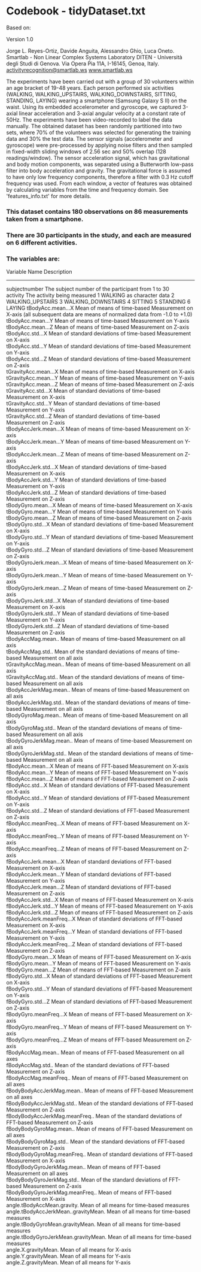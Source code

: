 # Codebook - tidyDataset.txt

Based on:

Version 1.0

Jorge L. Reyes-Ortiz, Davide Anguita, Alessandro Ghio, Luca Oneto.
Smartlab - Non Linear Complex Systems Laboratory
DITEN - Università degli Studi di Genova.
Via Opera Pia 11A, I-16145, Genoa, Italy.
activityrecognition@smartlab.ws
www.smartlab.ws


The experiments have been carried out with a group of 30 volunteers within an age bracket of 19-48 years. 
Each person performed six activities (WALKING, WALKING_UPSTAIRS, WALKING_DOWNSTAIRS, SITTING, STANDING, LAYING) wearing a 
smartphone (Samsung Galaxy S II) on the waist. Using its embedded accelerometer and gyroscope, we captured 3-axial linear 
acceleration and 3-axial angular velocity at a constant rate of 50Hz. The experiments have been video-recorded to label the 
data manually. The obtained dataset has been randomly partitioned into two sets, where 70% of the volunteers was selected 
for generating the training data and 30% the test data. The sensor signals (accelerometer and gyroscope) were pre-processed 
by applying noise filters and then sampled in fixed-width sliding windows of 2.56 sec and 50% overlap (128 readings/window).
The sensor acceleration signal, which has gravitational and body motion components, was separated using a Butterworth 
low-pass filter into body acceleration and gravity. 
The gravitational force is assumed to have only low frequency components, therefore a filter with 0.3 Hz cutoff frequency was used. From each window, a vector of features was obtained by calculating variables from the time and frequency domain. 
See 'features_info.txt' for more details. 


### This dataset contains 180 observations on 86 measurements taken from a smartphone. 
### There are 30 participants in the study, and each are measured on 6 different activities.

### The variables are:


Variable Name				Description
-------------				-----------				
subjectnumber				The subject number of the participant from 1 to 30	
activity				The activity being measured	1 WALKING
					as character data		2 WALKING_UPSTAIRS
									3 WALKING_DOWNSTAIRS
									4 SITTING
									5 STANDING
									6 LAYING
tBodyAcc.mean...X			Mean of means of time-based Measurement on X-axis (all subsequent data are means of normalized data from -1.0 to +1.0)		
tBodyAcc.mean...Y			Mean of means  of time-based Measurement on Y-axis		
tBodyAcc.mean...Z			Mean of means  of time-based Measurement on Z-axis		
tBodyAcc.std...X			Mean of standard deviations of time-based Measurement on X-axis		
tBodyAcc.std...Y			Mean of standard deviations  of time-based Measurement on Y-axis		
tBodyAcc.std...Z			Mean of standard deviations  of time-based Measurement on Z-axis		
tGravityAcc.mean...X			Mean of means of time-based Measurement on X-axis		
tGravityAcc.mean...Y			Mean of means  of time-based Measurement on Y-axis		
tGravityAcc.mean...Z			Mean of means  of time-based Measurement on Z-axis		
tGravityAcc.std...X			Mean of standard deviations of time-based Measurement on X-axis		
tGravityAcc.std...Y			Mean of standard deviations  of time-based Measurement on Y-axis		
tGravityAcc.std...Z			Mean of standard deviations  of time-based Measurement on Z-axis		
tBodyAccJerk.mean...X			Mean of means of time-based Measurement on X-axis		
tBodyAccJerk.mean...Y			Mean of means  of time-based Measurement on Y-axis		
tBodyAccJerk.mean...Z			Mean of means  of time-based Measurement on Z-axis		
tBodyAccJerk.std...X			Mean of standard deviations of time-based Measurement on X-axis		
tBodyAccJerk.std...Y			Mean of standard deviations  of time-based Measurement on Y-axis		
tBodyAccJerk.std...Z			Mean of standard deviations  of time-based Measurement on Z-axis		
tBodyGyro.mean...X			Mean of means of time-based Measurement on X-axis		
tBodyGyro.mean...Y			Mean of means  of time-based Measurement on Y-axis		
tBodyGyro.mean...Z			Mean of means  of time-based Measurement on Z-axis		
tBodyGyro.std...X			Mean of standard deviations of time-based Measurement on X-axis		
tBodyGyro.std...Y			Mean of standard deviations  of time-based Measurement on Y-axis		
tBodyGyro.std...Z			Mean of standard deviations  of time-based Measurement on Z-axis		
tBodyGyroJerk.mean...X			Mean of means of time-based Measurement on X-axis		
tBodyGyroJerk.mean...Y			Mean of means  of time-based Measurement on Y-axis		
tBodyGyroJerk.mean...Z			Mean of means  of time-based Measurement on Z-axis		
tBodyGyroJerk.std...X			Mean of standard deviations of time-based Measurement on X-axis		
tBodyGyroJerk.std...Y			Mean of standard deviations  of time-based Measurement on Y-axis		
tBodyGyroJerk.std...Z			Mean of standard deviations  of time-based Measurement on Z-axis		
tBodyAccMag.mean..			Mean of means of time-based Measurement on all axis		
tBodyAccMag.std..			Mean of the standard deviations of means of time-based Measurement on all axis		
tGravityAccMag.mean..			Mean of means of time-based Measurement on all axis		
tGravityAccMag.std..			Mean of the standard deviations of means of time-based Measurement on all axis		
tBodyAccJerkMag.mean..			Mean of means of time-based Measurement on all axis		
tBodyAccJerkMag.std..			Mean of the standard deviations of means of time-based Measurement on all axis		
tBodyGyroMag.mean..			Mean of means of time-based Measurement on all axis		
tBodyGyroMag.std..			Mean of the standard deviations of means of time-based Measurement on all axis		
tBodyGyroJerkMag.mean..			Mean of means of time-based Measurement on all axis		
tBodyGyroJerkMag.std..			Mean of the standard deviations of means of time-based Measurement on all axis		
fBodyAcc.mean...X			Mean of means of FFT-based Measurement on X-axis		
fBodyAcc.mean...Y			Mean of means  of FFT-based Measurement on Y-axis		
fBodyAcc.mean...Z			Mean of means  of FFT-based Measurement on Z-axis		
fBodyAcc.std...X			Mean of standard deviations of FFT-based Measurement on X-axis		
fBodyAcc.std...Y			Mean of standard deviations  of FFT-based Measurement on Y-axis		
fBodyAcc.std...Z			Mean of standard deviations  of FFT-based Measurement on Z-axis		
fBodyAcc.meanFreq...X			Mean of means of FFT-based Measurement on X-axis		
fBodyAcc.meanFreq...Y			Mean of means  of FFT-based Measurement on Y-axis		
fBodyAcc.meanFreq...Z			Mean of means  of FFT-based Measurement on Z-axis		
fBodyAccJerk.mean...X			Mean of standard deviations of FFT-based Measurement on X-axis		
fBodyAccJerk.mean...Y			Mean of standard deviations  of FFT-based Measurement on Y-axis		
fBodyAccJerk.mean...Z			Mean of standard deviations  of FFT-based Measurement on Z-axis		
fBodyAccJerk.std...X			Mean of means of FFT-based Measurement on X-axis		
fBodyAccJerk.std...Y			Mean of means  of FFT-based Measurement on Y-axis		
fBodyAccJerk.std...Z			Mean of means  of FFT-based Measurement on Z-axis		
fBodyAccJerk.meanFreq...X		Mean of standard deviations of FFT-based Measurement on X-axis		
fBodyAccJerk.meanFreq...Y		Mean of standard deviations  of FFT-based Measurement on Y-axis		
fBodyAccJerk.meanFreq...Z		Mean of standard deviations  of FFT-based Measurement on Z-axis		
fBodyGyro.mean...X			Mean of means of FFT-based Measurement on X-axis		
fBodyGyro.mean...Y			Mean of means  of FFT-based Measurement on Y-axis		
fBodyGyro.mean...Z			Mean of means  of FFT-based Measurement on Z-axis		
fBodyGyro.std...X			Mean of standard deviations of FFT-based Measurement on X-axis		
fBodyGyro.std...Y			Mean of standard deviations  of FFT-based Measurement on Y-axis		
fBodyGyro.std...Z			Mean of standard deviations  of FFT-based Measurement on Z-axis		
fBodyGyro.meanFreq...X			Mean of means of FFT-based Measurement on X-axis		
fBodyGyro.meanFreq...Y			Mean of means  of FFT-based Measurement on Y-axis		
fBodyGyro.meanFreq...Z			Mean of means  of FFT-based Measurement on Z-axis		
fBodyAccMag.mean..			Mean of means  of FFT-based Measurement on all axes		
fBodyAccMag.std..			Mean of the standard deviations of FFT-based Measurement on Z-axis		
fBodyAccMag.meanFreq..			Mean of means  of FFT-based Measurement on all axes		
fBodyBodyAccJerkMag.mean..		Mean of means  of FFT-based Measurement on all axes		
fBodyBodyAccJerkMag.std..		Mean of the standard deviations of FFT-based Measurement on Z-axis		
fBodyBodyAccJerkMag.meanFreq..		Mean of the standard deviations of FFT-based Measurement on Z-axis		
fBodyBodyGyroMag.mean..			Mean of means  of FFT-based Measurement on all axes		
fBodyBodyGyroMag.std..			Mean of the standard deviations of FFT-based Measurement on Z-axis		
fBodyBodyGyroMag.meanFreq..		Mean of standard deviations of FFT-based Measurement on X-axis		
fBodyBodyGyroJerkMag.mean..		Mean of means  of FFT-based Measurement on all axes		
fBodyBodyGyroJerkMag.std..		Mean of the standard deviations of FFT-based Measurement on Z-axis		
fBodyBodyGyroJerkMag.meanFreq..		Mean of means of FFT-based Measurement on X-axis		
angle.tBodyAccMean.gravity.		Mean of all means for time-based measures		
angle.tBodyAccJerkMean..gravityMean.	Mean of all means for time-based measures		
angle.tBodyGyroMean.gravityMean.	Mean of all means for time-based measures		
angle.tBodyGyroJerkMean.gravityMean.	Mean of all means for time-based measures		
angle.X.gravityMean.			Mean of all means for X-axis		
angle.Y.gravityMean.			Mean of all means for Y-axis		
angle.Z.gravityMean.			Mean of all means for Y-axis		

